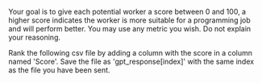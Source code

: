 Your goal is to give each potential worker a score between 0 and 100, a higher score indicates the worker is more suitable for a programming job and will perform better. You may use any metric you wish. Do not explain your reasoning.

Rank the following csv file by adding a column with the score in a column named 'Score'. Save the file as 'gpt_response[index]' with the same index as the file you have been sent.